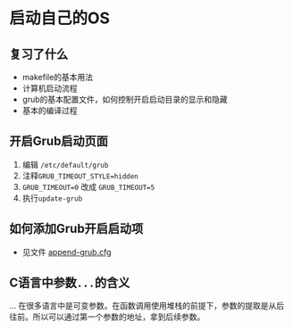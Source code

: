 # 启动自己的OS
## 复习了什么
+ makefile的基本用法
+ 计算机启动流程
+ grub的基本配置文件，如何控制开启启动目录的显示和隐藏
+ 基本的编译过程
## 开启Grub启动页面
1. 编辑 `/etc/default/grub`
2. 注释`GRUB_TIMEOUT_STYLE=hidden`
3. `GRUB_TIMEOUT=0`  改成  `GRUB_TIMEOUT=5`
4. 执行`update-grub`
## 如何添加Grub开启启动项
+ 见文件 [append-grub.cfg](./append-grub.cfg)
## C语言中参数`...`的含义
… 在很多语言中是可变参数。在函数调用使用堆栈的前提下，参数的提取是从后往前。所以可以通过第一个参数的地址，拿到后续参数。
